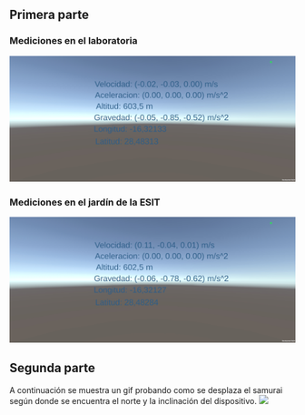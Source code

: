 ## Primera parte
### Mediciones en el laboratoria
![Laboratorio](./laboratorio.jpg)
### Mediciones en el jardín de la ESIT
![Jardin](./jardin.jpg)
## Segunda parte
A continuación se muestra un gif probando como se desplaza el samurai según donde se encuentra el norte y la inclinación del dispositivo.
<img src="./samurai.gif" width="500"/> 
